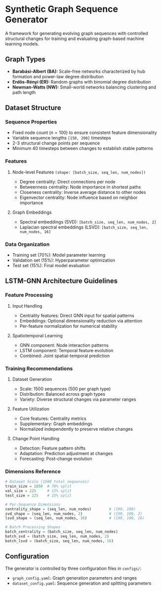 # Synthetic Graph Sequence Generator

A framework for generating evolving graph sequences with controlled structural changes for training and evaluating graph-based machine learning models.

## Graph Types
- **Barabási-Albert (BA):** Scale-free networks characterized by hub formation and power-law degree distribution
- **Erdős-Rényi (ER):** Random graphs with binomial degree distribution
- **Newman-Watts (NW):** Small-world networks balancing clustering and path length

## Dataset Structure

### Sequence Properties
- Fixed node count $(n=100)$ to ensure consistent feature dimensionality
- Variable sequence lengths `[150, 200]` timesteps
- 2-3 structural change points per sequence
- Minimum 40 timesteps between changes to establish stable patterns

### Features
1. Node-level Features `(shape: [batch_size, seq_len, num_nodes])`
   - Degree centrality: Direct connections per node
   - Betweenness centrality: Node importance in shortest paths
   - Closeness centrality: Inverse average distance to other nodes
   - Eigenvector centrality: Node influence based on neighbor importance

2. Graph Embeddings
   - Spectral embeddings (SVD): `[batch_size, seq_len, num_nodes, 2]`
   - Laplacian spectral embeddings (LSVD): `[batch_size, seq_len, num_nodes, 16]`

### Data Organization
- Training set (70%): Model parameter learning
- Validation set (15%): Hyperparameter optimization
- Test set (15%): Final model evaluation

## LSTM-GNN Architecture Guidelines

### Feature Processing
1. Input Handling
   - Centrality features: Direct GNN input for spatial patterns
   - Embeddings: Optional dimensionality reduction via attention
   - Per-feature normalization for numerical stability

2. Spatiotemporal Learning
   - GNN component: Node interaction patterns
   - LSTM component: Temporal feature evolution
   - Combined: Joint spatial-temporal prediction

### Training Recommendations

1. Dataset Generation
   - Scale: 1500 sequences (500 per graph type)
   - Distribution: Balanced across graph types
   - Variety: Diverse structural changes via parameter ranges

2. Feature Utilization
   - Core features: Centrality metrics
   - Supplementary: Graph embeddings
   - Normalized independently to preserve relative changes

3. Change Point Handling
   - Detection: Feature pattern shifts
   - Adaptation: Prediction adjustment at changes
   - Forecasting: Post-change evolution

### Dimensions Reference
```python
# Dataset Scale (1500 total sequences)
train_size = 1050  # 70% split
val_size = 225     # 15% split
test_size = 225    # 15% split

# Per-Sequence Dimensions
centrality_shape = (seq_len, num_nodes)        # (199, 100)
svd_shape = (seq_len, num_nodes, 2)            # (199, 100, 2)
lsvd_shape = (seq_len, num_nodes, 16)          # (199, 100, 16)

# Batch Processing Shapes
batch_centrality = (batch_size, seq_len, num_nodes)
batch_svd = (batch_size, seq_len, num_nodes, 2)
batch_lsvd = (batch_size, seq_len, num_nodes, 16)
```

## Configuration

The generator is controlled by three configuration files in `configs/`:
- `graph_config.yaml`: Graph generation parameters and ranges
- `dataset_config.yaml`: Sequence generation and splitting parameters
